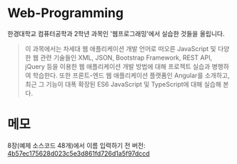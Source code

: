 # Web-Programming
한경대학교 컴퓨터공학과 2학년 과목인 '웹프로그래밍'에서 실습한 것들을 올립니다.

>이 과목에서는 차세대 웹 애플리케이션 개발 언어로 떠오른 JavaScript 및 다양한 웹 관련 기술들인 XML, JSON, Bootstrap Framework, REST API, jQuery 등을 이용한 웹 애플리케이션 개발 방법에 대해 프로젝트 실습과 병행하여 학습한다. 또한 프론트-엔드 웹 애플리케이션 플랫폼인 Angular를 소개하고, 최근 그 기능이 대폭 확장된 ES6 JavaScript 및 TypeScript에 대해 실습해 본다.

# 메모
8장(예제 소스코드 48개)에서 이름 입력하기 전 버전: [4b57ec175628d023c5e3d861fd726d1a5f97dccd](https://github.com/GyeongMukLee/Web-Programming/tree/4b57ec175628d023c5e3d861fd726d1a5f97dccd)
